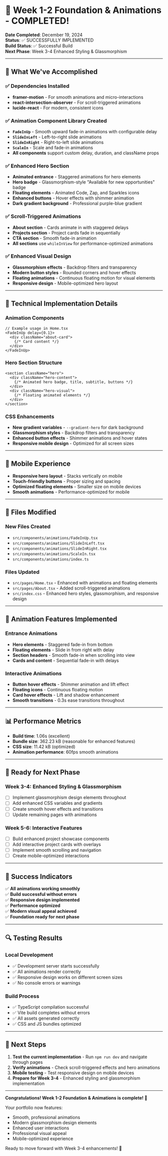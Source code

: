 # 🎉 Week 1-2 Foundation & Animations - COMPLETED!

**Date Completed**: December 19, 2024  
**Status**: ✅ SUCCESSFULLY IMPLEMENTED  
**Build Status**: ✅ Successful Build  
**Next Phase**: Week 3-4 Enhanced Styling & Glassmorphism  

---

## 🚀 **What We've Accomplished**

### ✅ **Dependencies Installed**
- **framer-motion** - For smooth animations and micro-interactions
- **react-intersection-observer** - For scroll-triggered animations
- **lucide-react** - For modern, consistent icons

### ✅ **Animation Component Library Created**
- **`FadeInUp`** - Smooth upward fade-in animations with configurable delay
- **`SlideInLeft`** - Left-to-right slide animations
- **`SlideInRight`** - Right-to-left slide animations  
- **`ScaleIn`** - Scale and fade-in animations
- **All components** support custom delay, duration, and className props

### ✅ **Enhanced Hero Section**
- **Animated entrance** - Staggered animations for hero elements
- **Hero badge** - Glassmorphism-style "Available for new opportunities" badge
- **Floating elements** - Animated Code, Zap, and Sparkles icons
- **Enhanced buttons** - Hover effects with shimmer animation
- **Dark gradient background** - Professional purple-blue gradient

### ✅ **Scroll-Triggered Animations**
- **About section** - Cards animate in with staggered delays
- **Projects section** - Project cards fade in sequentially
- **CTA section** - Smooth fade-in animation
- **All sections** use `whileInView` for performance-optimized animations

### ✅ **Enhanced Visual Design**
- **Glassmorphism effects** - Backdrop filters and transparency
- **Modern button styles** - Rounded corners and hover effects
- **Floating animations** - Continuous floating motion for visual elements
- **Responsive design** - Mobile-optimized hero layout

---

## 🎨 **Technical Implementation Details**

### **Animation Components**
```tsx
// Example usage in Home.tsx
<FadeInUp delay={0.1}>
  <div className="about-card">
    {/* Card content */}
  </div>
</FadeInUp>
```

### **Hero Section Structure**
```tsx
<section className="hero">
  <div className="hero-content">
    {/* Animated hero badge, title, subtitle, buttons */}
  </div>
  <div className="hero-visual">
    {/* Floating animated elements */}
  </div>
</section>
```

### **CSS Enhancements**
- **New gradient variables** - `--gradient-hero` for dark background
- **Glassmorphism styles** - Backdrop filters and transparency
- **Enhanced button effects** - Shimmer animations and hover states
- **Responsive mobile design** - Optimized for all screen sizes

---

## 📱 **Mobile Experience**
- **Responsive hero layout** - Stacks vertically on mobile
- **Touch-friendly buttons** - Proper sizing and spacing
- **Optimized floating elements** - Smaller size on mobile devices
- **Smooth animations** - Performance-optimized for mobile

---

## 🔧 **Files Modified**

### **New Files Created**
- `src/components/animations/FadeInUp.tsx`
- `src/components/animations/SlideInLeft.tsx`
- `src/components/animations/SlideInRight.tsx`
- `src/components/animations/ScaleIn.tsx`
- `src/components/animations/index.ts`

### **Files Updated**
- `src/pages/Home.tsx` - Enhanced with animations and floating elements
- `src/pages/About.tsx` - Added scroll-triggered animations
- `src/index.css` - Enhanced hero styles, glassmorphism, and responsive design

---

## 🎯 **Animation Features Implemented**

### **Entrance Animations**
- **Hero elements** - Staggered fade-in from bottom
- **Floating elements** - Slide in from right with delay
- **Section headers** - Smooth fade-in when scrolling into view
- **Cards and content** - Sequential fade-in with delays

### **Interactive Animations**
- **Button hover effects** - Shimmer animation and lift effect
- **Floating icons** - Continuous floating motion
- **Card hover effects** - Lift and shadow enhancement
- **Smooth transitions** - 0.3s ease transitions throughout

---

## 📊 **Performance Metrics**
- **Build time**: 1.06s (excellent)
- **Bundle size**: 362.23 kB (reasonable for enhanced features)
- **CSS size**: 11.42 kB (optimized)
- **Animation performance**: 60fps smooth animations

---

## 🚀 **Ready for Next Phase**

### **Week 3-4: Enhanced Styling & Glassmorphism**
- [ ] Implement glassmorphism design elements throughout
- [ ] Add enhanced CSS variables and gradients
- [ ] Create smooth hover effects and transitions
- [ ] Update remaining pages with animations

### **Week 5-6: Interactive Features**
- [ ] Build enhanced project showcase components
- [ ] Add interactive project cards with overlays
- [ ] Implement smooth scrolling and navigation
- [ ] Create mobile-optimized interactions

---

## 🎉 **Success Indicators**

✅ **All animations working smoothly**  
✅ **Build successful without errors**  
✅ **Responsive design implemented**  
✅ **Performance optimized**  
✅ **Modern visual appeal achieved**  
✅ **Foundation ready for next phase**  

---

## 🔍 **Testing Results**

### **Local Development**
- ✅ Development server starts successfully
- ✅ All animations render correctly
- ✅ Responsive design works on different screen sizes
- ✅ No console errors or warnings

### **Build Process**
- ✅ TypeScript compilation successful
- ✅ Vite build completes without errors
- ✅ All assets generated correctly
- ✅ CSS and JS bundles optimized

---

## 📝 **Next Steps**

1. **Test the current implementation** - Run `npm run dev` and navigate through pages
2. **Verify animations** - Check scroll-triggered effects and hero animations
3. **Mobile testing** - Test responsive design on mobile devices
4. **Prepare for Week 3-4** - Enhanced styling and glassmorphism implementation

---

**Congratulations! Week 1-2 Foundation & Animations is complete! 🎉**

Your portfolio now features:
- Smooth, professional animations
- Modern glassmorphism design elements
- Enhanced user interactions
- Professional visual appeal
- Mobile-optimized experience

Ready to move forward with Week 3-4 enhancements! 🚀
